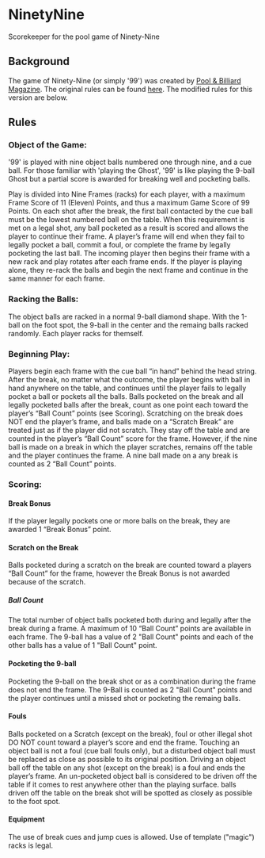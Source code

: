 # NinetyNine
Scorekeeper for the pool game of Ninety-Nine

## Background
The game of Ninety-Nine (or simply '99') was created by [Pool & Billiard Magazine](http://poolmag.com). 
The original rules can be found [here](http://poolmag.com/game-rules/). The modified rules for
this version are below.

## Rules
### Object of the Game:
'99' is played with nine object balls numbered one through nine, and a cue ball.
For those familiar with 'playing the Ghost', '99' is like playing the 9-ball Ghost
but a partial score is awarded for breaking well and pocketing balls.

Play is divided into Nine Frames (racks) for each player, with a maximum Frame
Score of 11 (Eleven) Points, and thus a maximum Game Score of 99 Points.
On each shot after the break, the first ball contacted by the
cue ball must be the lowest numbered ball on the table.
When this requirement is met on a legal shot, any ball pocketed as a result
is scored and allows the player to continue their frame. A player’s frame will
end when they fail to legally pocket a ball, commit a foul, or complete the
frame by legally pocketing the last ball.
The incoming player then begins their frame with a new rack and play rotates
after each frame ends. If the player is playing alone, they re-rack the balls and
begin the next frame and continue in the same manner for each frame.

### Racking the Balls:
The object balls are racked in a normal 9-ball diamond shape. With the 1-ball on 
the foot spot, the 9-ball in the center and the remaing balls racked randomly. Each
player racks for themself.

### Beginning Play:
Players begin each frame with the cue ball “in hand” behind the head
string. After the break, no matter what the outcome, the player begins with ball in 
hand anywhere on the table, and continues until the player fails to legally pocket
a ball or pockets all the balls.
Balls pocketed on the break and all legally pocketed balls after the break,
count as one point each toward the player’s “Ball Count” points (see Scoring).
Scratching on the break does NOT end the player’s frame, and balls made on
a “Scratch Break” are treated just as if the player did not scratch. They stay off
the table and are counted in the player’s “Ball Count” score for the frame.
However, if the nine ball is made on a break in which the player scratches, remains 
off the table and the player continues the frame. A nine ball made on a any break
is counted as 2 “Ball Count” points.

### Scoring:
#### Break Bonus
If the player legally pockets one or more balls on the break,
they are awarded 1 “Break Bonus” point.

#### Scratch on the Break
Balls pocketed during a scratch on the break are counted
toward a players “Ball Count” for the frame, however the Break Bonus is not
awarded because of the scratch.

##### Ball Count
The total number of object balls pocketed both during and legally
after the break during a frame. A maximum of 10 “Ball Count” points are
available in each frame. The 9-ball has a value of 2 "Ball Count" points and
each of the other balls has a value of 1 "Ball Count" point.

#### Pocketing the 9-ball
Pocketing the 9-ball on the break shot or as a combination
during the frame does not end the frame. The 9-Ball is counted as 2 "Ball Count"
points and the player continues until a missed shot or pocketing the remaing balls.

#### Fouls
Balls pocketed on a Scratch (except on the break), foul or other illegal
shot DO NOT count toward a player’s score and end the frame.
Touching an object ball is not a foul (cue ball fouls only), but a disturbed
object ball must be replaced as close as possible to its original position.
Driving an object ball off the table on any shot (except on the break) is a foul and
ends the player’s frame. An un-pocketed object ball is considered to be driven off
the table if it comes to rest anywhere other than the playing surface. balls driven off 
the table on the break shot will be spotted as closely as possible to the foot spot.

#### Equipment
The use of break cues and jump cues is allowed. Use of template ("magic") racks is legal.

